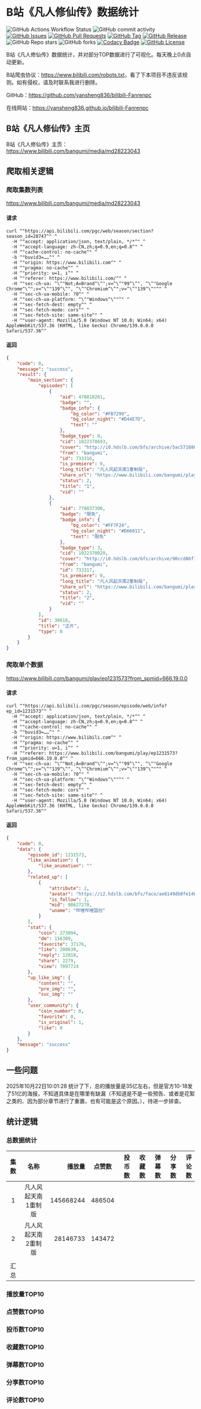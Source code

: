 # B站《凡人修仙传》数据统计

![GitHub Actions Workflow Status](https://img.shields.io/github/actions/workflow/status/yansheng836/bilibili-Fanrenpc/main.yml?style=flat&label=gen) ![GitHub commit activity](https://img.shields.io/github/commit-activity/m/yansheng836/bilibili-Fanrenpc) [![GitHub Issues](https://img.shields.io/github/issues/yansheng836/bilibili-Fanrenpc)](https://github.com/yansheng836/bilibili-Fanrenpc/issues) [![GitHub Pull Requests](https://img.shields.io/github/issues-pr/yansheng836/bilibili-Fanrenpc)](https://github.com/yansheng836/bilibili-Fanrenpc/pulls) [![GitHub Tag](https://img.shields.io/github/v/tag/yansheng836/bilibili-Fanrenpc)](https://github.com/yansheng836/bilibili-Fanrenpc/tags) [![GitHub Release](https://img.shields.io/github/v/release/yansheng836/bilibili-Fanrenpc)](https://github.com/yansheng836/bilibili-Fanrenpc/releases) ![GitHub Repo stars](https://img.shields.io/github/stars/yansheng836/bilibili-Fanrenpc) ![GitHub forks](https://img.shields.io/github/forks/yansheng836/bilibili-Fanrenpc) [![Codacy Badge](https://app.codacy.com/project/badge/Grade/4460db83948f4592ab825e8e900ec79f)](https://app.codacy.com/gh/yansheng836/bilibili-Fanrenpc/dashboard?utm_source=gh&utm_medium=referral&utm_content=&utm_campaign=Badge_grade) [![GitHub License](https://img.shields.io/github/license/yansheng836/bilibili-Fanrenpc)](https://github.com/yansheng836/bilibili-Fanrenpc/blob/main/LICENSE.txt)

B站《凡人修仙传》数据统计，并对部分TOP数据进行了可视化。每天晚上0点自动更新。

B站爬虫协议：<https://www.bilibili.com/robots.txt>，看了下本项目不违反该规则。如有侵权，请及时联系我进行删除。

GitHub：<https://github.com/yansheng836/bilibili-Fanrenpc>

在线网站：<https://yansheng836.github.io/bilibili-Fanrenpc>

## B站《凡人修仙传》主页

B站《凡人修仙传》主页：<https://www.bilibili.com/bangumi/media/md28223043>

## 爬取相关逻辑

### 爬取集数列表

<https://www.bilibili.com/bangumi/media/md28223043>

#### 请求

```shell
curl ^"https://api.bilibili.com/pgc/web/season/section?season_id=28747^" ^
  -H ^"accept: application/json, text/plain, */*^" ^
  -H ^"accept-language: zh-CN,zh;q=0.9,en;q=0.8^" ^
  -H ^"cache-control: no-cache^" ^
  -b ^"buvid3=……^" ^
  -H ^"origin: https://www.bilibili.com^" ^
  -H ^"pragma: no-cache^" ^
  -H ^"priority: u=1, i^" ^
  -H ^"referer: https://www.bilibili.com/^" ^
  -H ^"sec-ch-ua: ^\^"Not;A=Brand^\^";v=^\^"99^\^", ^\^"Google Chrome^\^";v=^\^"139^\^", ^\^"Chromium^\^";v=^\^"139^\^"^" ^
  -H ^"sec-ch-ua-mobile: ?0^" ^
  -H ^"sec-ch-ua-platform: ^\^"Windows^\^"^" ^
  -H ^"sec-fetch-dest: empty^" ^
  -H ^"sec-fetch-mode: cors^" ^
  -H ^"sec-fetch-site: same-site^" ^
  -H ^"user-agent: Mozilla/5.0 (Windows NT 10.0; Win64; x64) AppleWebKit/537.36 (KHTML, like Gecko) Chrome/139.0.0.0 Safari/537.36^"
```

#### 返回

```json
{
    "code": 0,
    "message": "success",
    "result": {
        "main_section": {
            "episodes": [
                {
                    "aid": 478818261,
                    "badge": "",
                    "badge_info": {
                        "bg_color": "#FB7299",
                        "bg_color_night": "#D44E7D",
                        "text": ""
                    },
                    "badge_type": 0,
                    "cid": 1022370693,
                    "cover": "http://i0.hdslb.com/bfs/archive/5ac571880f996eead5af559de2509228e20164cf.jpg",
                    "from": "bangumi",
                    "id": 733316,
                    "is_premiere": 0,
                    "long_title": "凡人风起天南1重制版",
                    "share_url": "https://www.bilibili.com/bangumi/play/ep733316",
                    "status": 2,
                    "title": "1",
                    "vid": ""
                },
                {
                    "aid": 778837300,
                    "badge": "限免",
                    "badge_info": {
                        "bg_color": "#FF7F24",
                        "bg_color_night": "#D66011",
                        "text": "限免"
                    },
                    "badge_type": 3,
                    "cid": 1022370020,
                    "cover": "http://i0.hdslb.com/bfs/archive/90ccd86f772635d556ea4b1395480cac6e3d13c4.jpg",
                    "from": "bangumi",
                    "id": 733317,
                    "is_premiere": 0,
                    "long_title": "凡人风起天南2重制版",
                    "share_url": "https://www.bilibili.com/bangumi/play/ep733317",
                    "status": 2,
                    "title": "2",
                    "vid": ""
                }
            ],
            "id": 38618,
            "title": "正片",
            "type": 0
        }
    }
}
```

### 爬取单个数据

https://www.bilibili.com/bangumi/play/ep1231573?from_spmid=666.19.0.0

#### 请求

```shell
curl ^"https://api.bilibili.com/pgc/season/episode/web/info?ep_id=1231573^" ^
  -H ^"accept: application/json, text/plain, */*^" ^
  -H ^"accept-language: zh-CN,zh;q=0.9,en;q=0.8^" ^
  -H ^"cache-control: no-cache^" ^
  -b ^"buvid3=……^" ^
  -H ^"origin: https://www.bilibili.com^" ^
  -H ^"pragma: no-cache^" ^
  -H ^"priority: u=1, i^" ^
  -H ^"referer: https://www.bilibili.com/bangumi/play/ep1231573?from_spmid=666.19.0.0^" ^
  -H ^"sec-ch-ua: ^\^"Not;A=Brand^\^";v=^\^"99^\^", ^\^"Google Chrome^\^";v=^\^"139^\^", ^\^"Chromium^\^";v=^\^"139^\^"^" ^
  -H ^"sec-ch-ua-mobile: ?0^" ^
  -H ^"sec-ch-ua-platform: ^\^"Windows^\^"^" ^
  -H ^"sec-fetch-dest: empty^" ^
  -H ^"sec-fetch-mode: cors^" ^
  -H ^"sec-fetch-site: same-site^" ^
  -H ^"user-agent: Mozilla/5.0 (Windows NT 10.0; Win64; x64) AppleWebKit/537.36 (KHTML, like Gecko) Chrome/139.0.0.0 Safari/537.36^"
```

#### 返回

```json
{
    "code": 0,
    "data": {
        "episode_id": 1231573,
        "like_animation": {
            "like_animation": ""
        },
        "related_up": [
            {
                "attribute": 2,
                "avatar": "https://i2.hdslb.com/bfs/face/ae8149db0fe146563cdbf7ff346eb9bb3dc25a12.jpg",
                "is_follow": 1,
                "mid": 98627270,
                "uname": "哔哩哔哩国创"
            }
        ],
        "stat": {
            "coin": 273094,
            "dm": 156389,
            "favorite": 37176,
            "like": 200639,
            "reply": 12018,
            "share": 2279,
            "view": 7097724
        },
        "up_like_img": {
            "content": "",
            "pre_img": "",
            "suc_img": ""
        },
        "user_community": {
            "coin_number": 0,
            "favorite": 0,
            "is_original": 1,
            "like": 0
        }
    },
    "message": "success"
}
```

## 一些问题

2025年10月22日10:01:28 统计了下，总的播放量是35亿左右，但是官方10-18发了51亿的海报，不知道具体是在哪里有缺漏（不知道是不是一些预告、或者是花絮之类的、因为部分章节进行了重置，也有可能是这个原因。），待进一步排查。

## 统计逻辑

### 总数据统计

| 集数 |        名称         |    播放量 | 点赞数 | 投币数 | 收藏数 | 弹幕数 | 分享数 | 评论数 |
| :--: | :-----------------: | --------: | :----: | -----: | -----: | -----: | -----: | -----: |
|  1   | 凡人风起天南1重制版 | 145668244 | 486504 |        |        |        |        |        |
|  2   | 凡人风起天南2重制版 |  28146733 | 143472 |        |        |        |        |        |
|      |                     |           |        |        |        |        |        |        |
| 汇总 |                     |           |        |        |        |        |        |        |

### 播放量TOP10



### 点赞数TOP10



### 投币数TOP10



### 收藏数TOP10



### 弹幕数TOP10



### 分享数TOP10




### 评论数TOP10



